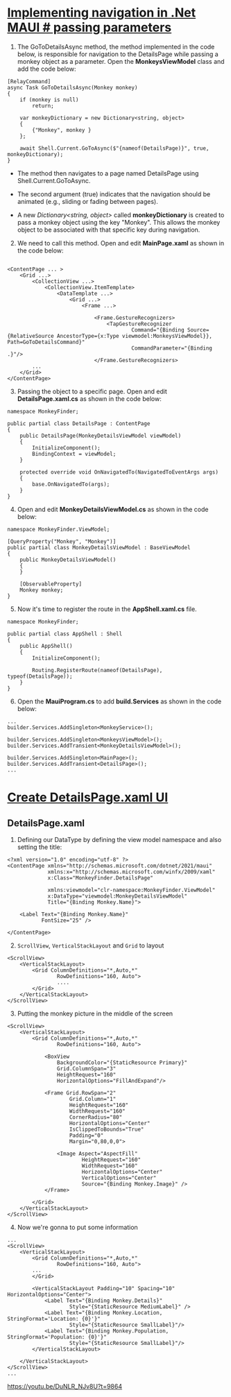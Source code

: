 # [Implementing navigation in .Net MAUI # passing parameters](https://youtu.be/DuNLR_NJv8U?t=8763)

1. The GoToDetailsAsync method, the method implemented in the code below,  is responsible for navigation to the DetailsPage while passing a monkey object as a parameter. Open the **MonkeysViewModel** class and add the code below:
   
```
[RelayCommand]
async Task GoToDetailsAsync(Monkey monkey)
{
    if (monkey is null)
        return;

    var monkeyDictionary = new Dictionary<string, object>
    {
        {"Monkey", monkey }
    };

    await Shell.Current.GoToAsync($"{nameof(DetailsPage)}", true, monkeyDictionary);
}
```

* The method then navigates to a page named DetailsPage using Shell.Current.GoToAsync.

* The second argument (true) indicates that the navigation should be animated (e.g., sliding or fading between pages).

* A new *Dictionary<string, object>* called **monkeyDictionary** is created to pass a monkey object using the key "Monkey". This allows the monkey object to be associated with that specific key during navigation.

2. We need to call this method. Open and edit **MainPage.xaml** as shown in the code below:

```

<ContentPage ... >
    <Grid ...>
        <CollectionView ...>
            <CollectionView.ItemTemplate>
                <DataTemplate ...>
                    <Grid ...>
                        <Frame ...>

                            <Frame.GestureRecognizers>
                                <TapGestureRecognizer 
                                        Command="{Binding Source={RelativeSource AncestorType={x:Type viewmodel:MonkeysViewModel}}, Path=GoToDetailsCommand}"
                                        CommandParameter="{Binding .}"/>
                            </Frame.GestureRecognizers>
        ...                            
    </Grid>
</ContentPage>
```

3. Passing the object to a specific page. Open and edit **DetailsPage.xaml.cs** as shown in the code below:

```
namespace MonkeyFinder;

public partial class DetailsPage : ContentPage
{
	public DetailsPage(MonkeyDetailsViewModel viewModel)
	{
		InitializeComponent();
		BindingContext = viewModel;
	}

    protected override void OnNavigatedTo(NavigatedToEventArgs args)
    {
        base.OnNavigatedTo(args);
    }
}
```

4. Open and edit **MonkeyDetailsViewModel.cs** as shown in the code below:

```
namespace MonkeyFinder.ViewModel;

[QueryProperty("Monkey", "Monkey")]
public partial class MonkeyDetailsViewModel : BaseViewModel
{
    public MonkeyDetailsViewModel()
    {        
    }

    [ObservableProperty]
    Monkey monkey;
}
```

5. Now it's time to register the route in the **AppShell.xaml.cs** file.
   
```
namespace MonkeyFinder;

public partial class AppShell : Shell
{
	public AppShell()
	{
		InitializeComponent();

        Routing.RegisterRoute(nameof(DetailsPage), typeof(DetailsPage));
    }
}
```

6. Open the **MauiProgram.cs** to add **build.Services** as shown in the code below:
   
```
...
builder.Services.AddSingleton<MonkeyService>();

builder.Services.AddSingleton<MonkeysViewModel>();
builder.Services.AddTransient<MonkeyDetailsViewModel>();

builder.Services.AddSingleton<MainPage>();
builder.Services.AddTransient<DetailsPage>();
...
```
   
# [Create DetailsPage.xaml UI](https://youtu.be/DuNLR_NJv8U?t=9868)

## DetailsPage.xaml
  
1. Defining our DataType by defining the view model namespace and also setting the title:
   
```
<?xml version="1.0" encoding="utf-8" ?>
<ContentPage xmlns="http://schemas.microsoft.com/dotnet/2021/maui"
             xmlns:x="http://schemas.microsoft.com/winfx/2009/xaml"
             x:Class="MonkeyFinder.DetailsPage"
                          
             xmlns:viewmodel="clr-namespace:MonkeyFinder.ViewModel"
             x:DataType="viewmodel:MonkeyDetailsViewModel"            
             Title="{Binding Monkey.Name}">

    <Label Text="{Binding Monkey.Name}"
           FontSize="25" />

</ContentPage>
```

2. `ScrollView`, `VerticalStackLayout` and `Grid` to layout
   
```
<ScrollView>
    <VerticalStackLayout>
        <Grid ColumnDefinitions="*,Auto,*"
                RowDefinitions="160, Auto">
                ....
        </Grid>
    </VerticalStackLayout>
</ScrollView>
```

3. Putting the monkey picture in the middle of the screen

```
<ScrollView>
    <VerticalStackLayout>
        <Grid ColumnDefinitions="*,Auto,*"
                RowDefinitions="160, Auto">

            <BoxView
                BackgroundColor="{StaticResource Primary}"
                Grid.ColumnSpan="3"
                HeightRequest="160" 
                HorizontalOptions="FillAndExpand"/>

            <Frame Grid.RowSpan="2"
                    Grid.Column="1"
                    HeightRequest="160"
                    WidthRequest="160"
                    CornerRadius="80"
                    HorizontalOptions="Center"
                    IsClippedToBounds="True"
                    Padding="0"
                    Margin="0,80,0,0">

                <Image Aspect="AspectFill"
                        HeightRequest="160"
                        WidthRequest="160"
                        HorizontalOptions="Center"
                        VerticalOptions="Center"
                        Source="{Binding Monkey.Image}" />
            </Frame>
            
        </Grid>
    </VerticalStackLayout>
</ScrollView>
```

4. Now we're gonna to put some information

```
...
<ScrollView>
    <VerticalStackLayout>
        <Grid ColumnDefinitions="*,Auto,*"
                RowDefinitions="160, Auto">
        ...
        </Grid>   

        <VerticalStackLayout Padding="10" Spacing="10" HorizontalOptions="Center">
            <Label Text="{Binding Monkey.Details}" 
                    Style="{StaticResource MediumLabel}" />
            <Label Text="{Binding Monkey.Location, StringFormat='Location: {0}'}" 
                    Style="{StaticResource SmallLabel}"/>
            <Label Text="{Binding Monkey.Population, StringFormat='Population: {0}'}" 
                    Style="{StaticResource SmallLabel}"/>
        </VerticalStackLayout>

    </VerticalStackLayout>
</ScrollView>
...
```

https://youtu.be/DuNLR_NJv8U?t=9864